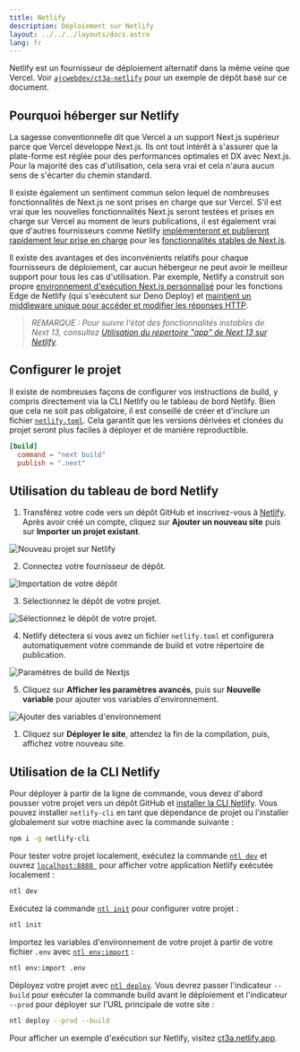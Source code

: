 ```yaml
---
title: Netlify
description: Déploiement sur Netlify
layout: ../../../layouts/docs.astro
lang: fr
---
```


Netlify est un fournisseur de déploiement alternatif dans la même veine que Vercel. Voir [`ajcwebdev/ct3a-netlify`](https://github.com/ajcwebdev/ct3a-netlify) pour un exemple de dépôt basé sur ce document.

## Pourquoi héberger sur Netlify

La sagesse conventionnelle dit que Vercel a un support Next.js supérieur parce que Vercel développe Next.js. Ils ont tout intérêt à s'assurer que la plate-forme est réglée pour des performances optimales et DX avec Next.js. Pour la majorité des cas d'utilisation, cela sera vrai et cela n'aura aucun sens de s'écarter du chemin standard.

Il existe également un sentiment commun selon lequel de nombreuses fonctionnalités de Next.js ne sont prises en charge que sur Vercel. S'il est vrai que les nouvelles fonctionnalités Next.js seront testées et prises en charge sur Vercel au moment de leurs publications, il est également vrai que d'autres fournisseurs comme Netlify [implémenteront et publieront rapidement leur prise en charge](https://www.netlify.com/blog/deploy-nextjs-13/) pour les [fonctionnalités stables de Next.js](https://docs.netlify.com/integrations/frameworks/next-js/overview/).

Il existe des avantages et des inconvénients relatifs pour chaque fournisseurs de déploiement, car aucun hébergeur ne peut avoir le meilleur support pour tous les cas d'utilisation. Par exemple, Netlify a construit son propre [environnement d'exécution Next.js personnalisé](https://github.com/netlify/next-runtime) pour les fonctions Edge de Netlify (qui s'exécutent sur Deno Deploy) et [maintient un middleware unique pour accéder et modifier les réponses HTTP](https://github.com/netlify/next-runtime#nextjs-middleware-on-netlify).

> _REMARQUE : Pour suivre l'état des fonctionnalités instables de Next 13, consultez [Utilisation du répertoire "app" de Next 13 sur Netlify](https://github.com/netlify/next-runtime/discussions/1724)._

## Configurer le projet

Il existe de nombreuses façons de configurer vos instructions de build, y compris directement via la CLI Netlify ou le tableau de bord Netlify. Bien que cela ne soit pas obligatoire, il est conseillé de créer et d'inclure un fichier [`netlify.toml`](https://docs.netlify.com/configure-builds/file-based-configuration/). Cela garantit que les versions dérivées et clonées du projet seront plus faciles à déployer et de manière reproductible.

```toml
[build]
  command = "next build"
  publish = ".next"
```

## Utilisation du tableau de bord Netlify

1. Transférez votre code vers un dépôt GitHub et inscrivez-vous à [Netlify](https://app.netlify.com/signup). Après avoir créé un compte, cliquez sur **Ajouter un nouveau site** puis sur **Importer un projet existant**.

![Nouveau projet sur Netlify](/images/netlify-01-new-project.webp)

2. Connectez votre fournisseur de dépôt.

![Importation de votre dépôt](/images/netlify-02-connect-to-git-provider.webp)

3. Sélectionnez le dépôt de votre projet.

![Sélectionnez le dépôt de votre projet.](/images/netlify-03-pick-a-repository-from-github.webp)

4. Netlify détectera si vous avez un fichier `netlify.toml` et configurera automatiquement votre commande de build et votre répertoire de publication.

![Paramètres de build de Nextjs](/images/netlify-04-configure-build-settings.webp)

5. Cliquez sur **Afficher les paramètres avancés**, puis sur **Nouvelle variable** pour ajouter vos variables d'environnement.

![Ajouter des variables d'environnement](/images/netlify-05-env-vars.webp)

1. Cliquez sur **Déployer le site**, attendez la fin de la compilation, puis, affichez votre nouveau site.

## Utilisation de la CLI Netlify

Pour déployer à partir de la ligne de commande, vous devez d'abord pousser votre projet vers un dépôt GitHub et [installer la CLI Netlify](https://docs.netlify.com/cli/get-started/). Vous pouvez installer `netlify-cli` en tant que dépendance de projet ou l'installer globalement sur votre machine avec la commande suivante :

```bash
npm i -g netlify-cli
```

Pour tester votre projet localement, exécutez la commande [`ntl dev`](https://docs.netlify.com/cli/get-started/#run-a-local-development-environment) et ouvrez [`localhost:8888 `](http://localhost:8888/) pour afficher votre application Netlify exécutée localement :

```bash
ntl dev
```

Exécutez la commande [`ntl init`](https://docs.netlify.com/cli/get-started/#continuous-deployment) pour configurer votre projet :

```bash
ntl init
```

Importez les variables d'environnement de votre projet à partir de votre fichier `.env` avec [`ntl env:import`](https://cli.netlify.com/commands/env#envimport) :

```bash
ntl env:import .env
```

Déployez votre projet avec [`ntl deploy`](https://docs.netlify.com/cli/get-started/#manual-deploys). Vous devrez passer l'indicateur `--build` pour exécuter la commande build avant le déploiement et l'indicateur `--prod` pour déployer sur l'URL principale de votre site :

```bash
ntl deploy --prod --build
```

Pour afficher un exemple d'exécution sur Netlify, visitez [ct3a.netlify.app](https://ct3a.netlify.app/).
